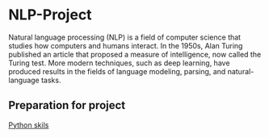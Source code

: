 # NLP-Project

Natural language processing (NLP) is a field of computer science that studies how computers and humans interact. In the 1950s, Alan Turing published an article that proposed a measure of intelligence, now called the Turing test. More modern techniques, such as deep learning, have produced results in the fields of language modeling, parsing, and natural-language tasks.

## Preparation for project

[Python skils](./Preparation%20python%20skills)

